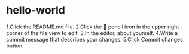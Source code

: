 # hello-world

1.Click the README.md file.
2.Click the  pencil icon in the upper right corner of the file view to edit.
3.In the editor, about yourself.
4.Write a commit message that describes your changes.
5.Click Commit changes button.




